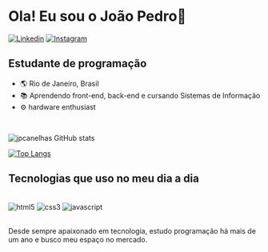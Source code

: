 
<h1>Ola! Eu sou o João Pedro👋</h1>

[![Linkedin](https://img.shields.io/badge/LinkedIn-0077B5?style=for-the-badge&logo=linkedin&logoColor=white)](https://www.linkedin.com/in/joão-pedro-canelhas-b88a88207/)
[![Instagram](https://img.shields.io/badge/Instagram-E4405F?style=for-the-badge&logo=instagram&logoColor=white)](https://www.instagram.com/canelhasx/)

<h2>Estudante de programação</h2>
<ul>
    <li>🌎 Rio de Janeiro, Brasil</li>
    <li>📚 Aprendendo front-end, back-end e cursando Sistemas de Informação</li>
    <li>⚙️ hardware enthusiast</li>
</ul></br>


![jpcanelhas GitHub stats](https://github-readme-stats.vercel.app/api?username=jpcanelhas&show_icons=true&theme=dracula)

[![Top Langs](https://github-readme-stats.vercel.app/api/top-langs/?username=jpcanelhas&layout=compact)](https://github.com/anuraghazra/github-readme-stats)

<h2>Tecnologias que uso no meu dia a dia</h2>


<div style ="display: inline_block"></br>
    <img align="center" alt="html5" src="https://img.shields.io/badge/HTML5-E34F26?style=for-the-badge&logo=html5&logoColor=white"/>
      <img align="center" alt="css3" src="https://img.shields.io/badge/CSS-239120?&style=for-the-badge&logo=css3&logoColor=white"/>
     <img align="center" alt="javascript" src="https://img.shields.io/badge/JavaScript-323330?style=for-the-badge&logo=javascript&logoColor=F7DF1E"/>
</div></br>

<p>Desde sempre apaixonado em tecnologia, estudo programação há mais de um ano e busco meu espaço no mercado.</p>

